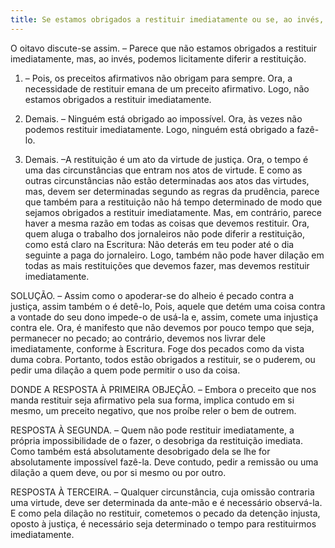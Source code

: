 ```yaml
---
title: Se estamos obrigados a restituir imediatamente ou se, ao invés, podemos licitamente diferir a restituição
---
```


O oitavo discute-se assim. – Parece que não estamos obrigados a restituir imediatamente, mas, ao invés, podemos licitamente diferir a restituição.  

1. – Pois, os preceitos afirmativos não obrigam para sempre. Ora, a necessidade de restituir emana de um preceito afirmativo. Logo, não estamos obrigados a restituir imediatamente.  

2. Demais. – Ninguém está obrigado ao impossível. Ora, às vezes não podemos restituir imediatamente. Logo, ninguém está obrigado a fazê-lo.  

3. Demais. –A restituição é um ato da virtude de justiça. Ora, o tempo é uma das circunstâncias que entram nos atos de virtude. E como as outras circunstâncias não estão determinadas aos atos das virtudes, mas, devem ser determinadas segundo as regras da prudência, parece que também para a restituição não há tempo determinado de modo que sejamos obrigados a restituir imediatamente.  Mas, em contrário, parece haver a mesma razão em todas as coisas que devemos restituir. Ora, quem aluga o trabalho dos jornaleiros não pode diferir a restituição, como está claro na Escritura: Não deterás em teu poder até o dia seguinte a paga do jornaleiro. Logo, também não pode haver dilação em todas as mais restituições que devemos fazer, mas devemos restituir imediatamente.  

SOLUÇÃO. – Assim como o apoderar-se do alheio é pecado contra a justiça, assim também o é detê-lo, Pois, aquele que detém uma coisa contra a vontade do seu dono impede-o de usá-la e, assim, comete uma injustiça contra ele. Ora, é manifesto que não devemos por pouco tempo que seja, permanecer no pecado; ao contrário, devemos nos livrar dele imediatamente, conforme à Escritura. Foge dos pecados como da vista duma cobra. Portanto, todos estão obrigados a restituir, se o puderem, ou pedir uma dilação a quem pode permitir o uso da coisa.  

DONDE A RESPOSTA À PRIMEIRA OBJEÇÃO. – Embora o preceito que nos manda restituir seja afirmativo pela sua forma, implica contudo em si mesmo, um preceito negativo, que nos proíbe reler o bem de outrem. 

RESPOSTA À SEGUNDA. – Quem não pode restituir imediatamente, a própria impossibilidade de o fazer, o desobriga da restituição imediata. Como também está absolutamente desobrigado dela se lhe for absolutamente impossível fazê-la. Deve contudo, pedir a remissão ou uma dilação a quem deve, ou por si mesmo ou por outro.  

RESPOSTA À TERCEIRA. – Qualquer circunstância, cuja omissão contraria uma virtude, deve ser determinada da ante-mão e é necessário observá-la. E como pela dilação no restituir, cometemos o pecado da detenção injusta, oposto à justiça, é necessário seja determinado o tempo para restituirmos imediatamente.